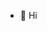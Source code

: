 - 👋 Hi
<!---
- 👀 I’m interested in ...
- 🌱 I’m currently learning ...
- 💞️ I’m looking to collaborate on ...
- 📫 How to reach me ...
--->

<!---
cdevarenne/cdevarenne is a ✨ special ✨ repository because its `README.md` (this file) appears on your GitHub profile.
You can click the Preview link to take a look at your changes.
--->
